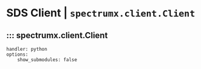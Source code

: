 # SDS Client | `spectrumx.client.Client`

## ::: spectrumx.client.Client

    handler: python
    options:
        show_submodules: false
